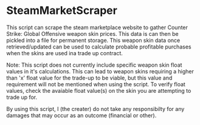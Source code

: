 # SteamMarketScraper

This script can scrape the steam marketplace website to gather Counter Strike: Global Offensive weapon skin prices. This data is can then be pickled into a file for permanent storage. This weapon skin data once retrieved/updated can be used to calculate probable profitable purchases when the skins are used ina trade up contract.

Note: This script does not currently include specific weapon skin float values in it's calculations. This can lead to weapon skins requiring a higher than 'x' float value for the trade-up to be viable, but this value and requirement will not be mentioned when using the script. To verify float values, check the avaiable float value(s) on the skin you are attempting to trade up for.

By using this script, I (the creater) do not take any responsibilty for any damages that may occur as an outcome (financial or other).
